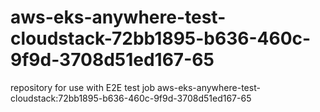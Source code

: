 # aws-eks-anywhere-test-cloudstack-72bb1895-b636-460c-9f9d-3708d51ed167-65
repository for use with E2E test job aws-eks-anywhere-test-cloudstack:72bb1895-b636-460c-9f9d-3708d51ed167-65
